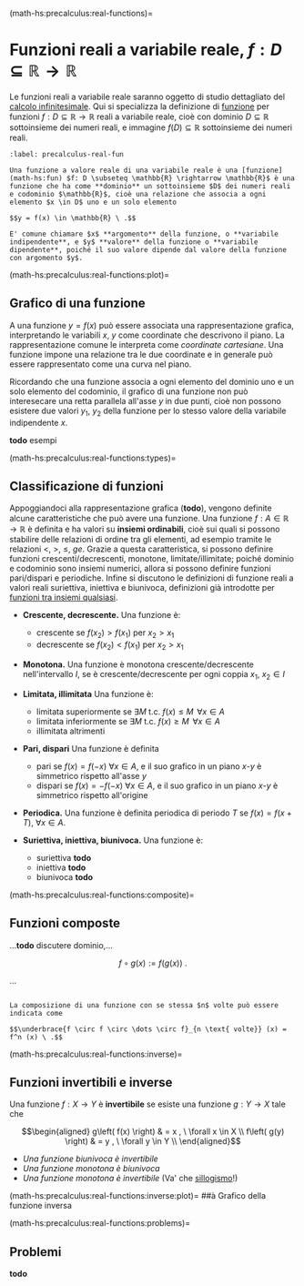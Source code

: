<!--
```{article-info}
:author: basics
:date: "{sub-ref}`today`"
:read-time: "{sub-ref}`wordcount-minutes` min read"
```
-->

(math-hs:precalculus:real-functions)=
# Funzioni reali a variabile reale, $f: D \subseteq \mathbb{R} \rightarrow \mathbb{R}$

Le funzioni reali a variabile reale saranno oggetto di studio dettagliato del [calcolo infinitesimale](infinitesimal-calculus:analysis). Qui si specializza la definizione di [funzione](math-hs:fun) per funzioni $f: D \subseteq \mathbb{R} \rightarrow \mathbb{R}$ reali a variabile reale, cioè con dominio $D \subseteq \mathbb{R}$ sottoinsieme dei numeri reali, e immagine $f(D) \subseteq \mathbb{R}$ sottoinsieme dei numeri reali. 

```{prf:definition} Funzione a valore reale di variabile reale
:label: precalculus-real-fun

Una funzione a valore reale di una variabile reale è una [funzione](math-hs:fun) $f: D \subseteq \mathbb{R} \rightarrow \mathbb{R}$ è una funzione che ha come **dominio** un sottoinsieme $D$ dei numeri reali e codominio $\mathbb{R}$, cioè una relazione che associa a ogni elemento $x \in D$ uno e un solo elemento

$$y = f(x) \in \mathbb{R} \ .$$

E' comune chiamare $x$ **argomento** della funzione, o **variabile indipendente**, e $y$ **valore** della funzione o **variabile dipendente**, poiché il suo valore dipende dal valore della funzione con argomento $y$.

```

(math-hs:precalculus:real-functions:plot)=
## Grafico di una funzione
A una funzione $y = f(x)$ può essere associata una rappresentazione grafica, interpretando le variabili $x$, $y$ come coordinate che descrivono il piano. La rappresentazione comune le interpreta come *coordinate cartesiane*. Una funzione impone una relazione tra le due coordinate e in generale può essere rappresentato come una curva nel piano.

Ricordando che una funzione associa a ogni elemento del dominio uno e un solo elemento del codominio, il grafico di una funzione non può interesecare una retta parallela all'asse $y$ in due punti, cioè non possono esistere due valori $y_1$, $y_2$ della funzione per lo stesso valore della variabile indipendente $x$.

**todo** esempi

(math-hs:precalculus:real-functions:types)=
## Classificazione di funzioni
Appoggiandoci alla rappresentazione grafica (**todo**), vengono definite alcune caratteristiche che può avere una funzione. Una funzione $f: A \in  \mathbb{R} \rightarrow \mathbb{R}$ è definita e ha valori su **insiemi ordinabili**, cioè sui quali si possono stabilire delle relazioni di ordine tra gli elementi, ad esempio tramite le relazioni $<$, $>$, $\le$, $ge$. Grazie a questa caratteristica, si possono definire funzioni crescenti/decrescenti, monotone, limitate/illimitate; poiché dominio e codominio sono insiemi numerici, allora si possono definire funzioni pari/dispari e periodiche. Infine si discutono le definizioni di funzione reali a valori reali suriettiva, iniettiva e biunivoca, definizioni già introdotte per [funzioni tra insiemi qualsiasi](math-hs:fun).

- **Crescente, decrescente.** Una funzione è:
   -   crescente se $f(x_2) > f(x_1)$ per  $x_2 > x_1$
   - decrescente se $f(x_2) < f(x_1)$ per  $x_2 > x_1$
   
- **Monotona.** Una funzione è monotona crescente/decrescente nell'intervallo $I$, se è crescente/decrescente per ogni coppia $x_1$, $x_2 \in I$

- **Limitata, illimitata** Una funzione è:
   - limitata superiormente se $\exists M$ t.c. $f(x) \le M \, \ \forall x \in A$
   - limitata inferiormente se $\exists M$ t.c. $f(x) \ge M \, \ \forall x \in A$
   - illimitata altrimenti

- **Pari, dispari** Una funzione è definita
   -    pari se $f(x) = f(-x) \ \forall x \in A$, e il suo grafico in un piano $x$-$y$ è simmetrico rispetto all'asse $y$
   - dispari se $f(x) =-f(-x) \ \forall x \in A$, e il suo grafico in un piano $x$-$y$ è simmetrico rispetto all'origine

- **Periodica.** Una funzione è definita periodica di periodo $T$ se $f(x) = f(x+T), \ \forall x \in A$.

- **Suriettiva, iniettiva, biunivoca.** Una funzione è:
  - suriettiva **todo**
  - iniettiva **todo**
  - biunivoca **todo**

(math-hs:precalculus:real-functions:composite)=
## Funzioni composte

...**todo** discutere dominio,...

$$f \circ g (x) := f\left( g( x ) \right) \ .$$

...

```{admonition} Notazione

La composizione di una funzione con se stessa $n$ volte può essere indicata come

$$\underbrace{f \circ f \circ \dots \circ f}_{n \text{ volte}} (x) = f^n (x) \ .$$

```


(math-hs:precalculus:real-functions:inverse)=
## Funzioni invertibili e inverse
Una funzione $f: X \rightarrow Y$ è **invertibile** se esiste una funzione $g: Y \rightarrow X$ tale che

$$\begin{aligned}
  g\left( f(x) \right) & = x , \ \forall x \in X \\
  f\left( g(y) \right) & = y , \ \forall y \in Y \\
\end{aligned}$$

- *Una funzione biunivoca è invertibile*
- *Una funzione monotona è biunivoca*
- *Una funzione monotona è invertibile* (Va' che [sillogismo](logics:syllogism)!)

(math-hs:precalculus:real-functions:inverse:plot)=
##à Grafico della funzione inversa

(math-hs:precalculus:real-functions:problems)=
## Problemi
**todo**



